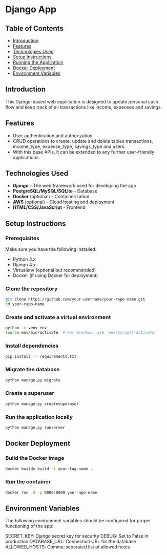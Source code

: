 # Django App

## Table of Contents
- [Introduction](#introduction)
- [Features](#features)
- [Technologies Used](#technologies-used)
- [Setup Instructions](#setup-instructions)
- [Running the Application](#running-the-application)
- [Docker Deployment](#docker-deployment)
- [Environment Variables](#environment-variables)

## Introduction
This Django-based web application is designed to update personal cash flow and keep track of all transactions like income, expenses and savings.

## Features
- User authentication and authorization.
- CRUD operations to create, update and delete tables transactions, income_type, expense_type, savings_type and users. 
- With this base APIs, it can be extended to any further user-friendly applications.

## Technologies Used
- **Django** - The web framework used for developing the app
- **PostgreSQL/MySQL/SQLite** - Database
- **Docker** (optional) - Containerization
- **AWS** (optional) - Cloud hosting and deployment
- **HTML/CSS/JavaScript** - Frontend

## Setup Instructions

### Prerequisites
Make sure you have the following installed:
- Python 3.x
- Django 4.x
- Virtualenv (optional but recommended)
- Docker (if using Docker for deployment)

### Clone the repository
```bash
git clone https://github.com/your-username/your-repo-name.git
cd your-repo-name
```
### Create and activate a virtual environment
```bash
python -m venv env
source env/bin/activate  # For Windows, use `env\Scripts\activate`
```

### Install dependencies
```bash
pip install -r requirements.txt
```

### Migrate the database
```bash
python manage.py migrate
```

### Create a superuser
```bash
python manage.py createsuperuser
```

### Run the application locally
```bash
python manage.py runserver
```

## Docker Deployment

### Build the Docker image
```bash
docker buildx build -t your-tag-name .
```

### Run the container
```bash
docker run -d -p 8000:8000 your-app-name
```

## Environment Variables
The following environment variables should be configured for proper functioning of the app:

SECRET_KEY: Django secret key for security
DEBUG: Set to False in production
DATABASE_URL: Connection URL for the database
ALLOWED_HOSTS: Comma-separated list of allowed hosts
